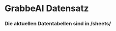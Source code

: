 


















































































































































































































































































































































































































































































# GrabbeAI Datensatz





### Die aktuellen Datentabellen sind in /sheets/


